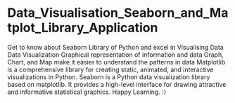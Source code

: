 # Data_Visualisation_Seaborn_and_Matplot_Library_Application
Get to know about Seaborn Library of Python and excel in Visualising Data
Data Visualization
Graphical representation of information and data
Graph, Chart, and Map make it easier to understand the patterns in data
Matplotlib is a comprehensive library for creating static, animated, and interactive visualizations in Python.
Seaborn is a Python data visualization library based on matplotlib. It provides a high-level interface for drawing attractive and informative statistical graphics.
Happy Learning. :)

